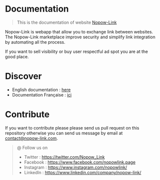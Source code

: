 # Documentation

> This is the documentation of website [Nopow-Link](https://nopow-link.com/)

Nopow-Link is webapp that allow you to exchange link between websites.
The Nopow-Link marketplace improve security and simplify link integration by
automating all the process.

If you want to sell visibility or buy user respectful ad spot you are at the
good place.

# Discover

- English documentation : [here](./en_US/Home.md)
- Documentation Française : [ici](./fr_FR/Accueil.md)

# Contribute

If you want to contribute please please send us pull request on this repository
otherwise you can send us message by email at contact@nopow-link.com.

> @ Follow us on
> - Twitter : https://twitter.com/Nopow_Link
> - Facebook : https://www.facebook.com/nopowlink.page
> - Instagram : https://www.instagram.com/nopowlink/
> - LinkedIn : https://www.linkedin.com/company/nopow-link/

